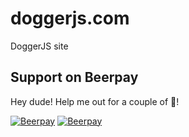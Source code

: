 doggerjs.com
============

DoggerJS site

## Support on Beerpay
Hey dude! Help me out for a couple of :beers:!

[![Beerpay](https://beerpay.io/hashdog/doggerjs.com/badge.svg?style=beer-square)](https://beerpay.io/hashdog/doggerjs.com)  [![Beerpay](https://beerpay.io/hashdog/doggerjs.com/make-wish.svg?style=flat-square)](https://beerpay.io/hashdog/doggerjs.com?focus=wish)